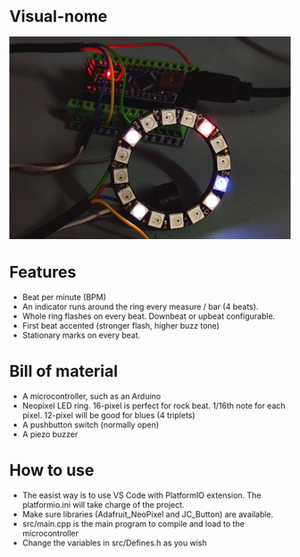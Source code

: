 # Visual-nome

![a picture](./demo/visualnome.jpg)

# Features
- Beat per minute (BPM)
- An indicator runs around the ring every measure / bar (4 beats).
- Whole ring flashes on every beat. Downbeat or upbeat configurable.
- First beat accented (stronger flash, higher buzz tone)
- Stationary marks on every beat.

# Bill of material
- A microcontroller, such as an Arduino
- Neopixel LED ring. 16-pixel is perfect for rock beat. 1/16th note for each pixel. 12-pixel will be good for blues (4 triplets)
- A pushbutton switch (normally open)
- A piezo buzzer

# How to use
- The easist way is to use VS Code with PlatformIO extension. The platformio.ini will take charge of the project.
- Make sure libraries (Adafruit_NeoPixel and JC_Button) are available.
- src/main.cpp is the main program to compile and load to the microcontroller
- Change the variables in src/Defines.h as you wish